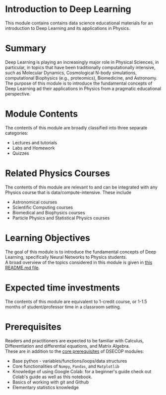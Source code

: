 # Introduction to Deep Learning
This module contains contains data science educational materials for an introduction to Deep Learning and its applications in Physics.

# Summary

Deep Learning is playing an increasingly major role in Physical Sciences, in particular, in topics that have
been traditionally computationally intensive, such as Molecular Dynamics, Cosmological N-body
simulations, computational Biophysics (e.g., proteomics), Biomedicine, and Astronomy. 
The purpose of this module is to introduce the fundamental concepts of Deep Learning ad their applications in Physics from a pragmatic educational perspective.

# Module Contents

The contents of this module are broadly classified into three separate categories:

+   Lectures and tutorials
+   Labs and Homework
+   Quizzes

# Related Physics Courses

The contents of this module are relevant to and can be integrated with any Physics course that is data/compute-intensive. These include

+   Astronomical courses
+   Scientific Computing courses
+   Biomedical and Biophysics courses
+   Particle Physics and Statistical Physics courses

# Learning Objectives

The goal of this module is to introduce the fundamental concepts of Deep Learning, specifically Neural Networks to Physics students.  
A broad overview of the topics considered in this module is given in [this README.md file](./lectures/README.md).

# Expected time investments

The contents of this module are equivalent to 1-credit course, or 1-1.5 months of student/professor time in a classroom setting.

# Prerequisites

Readers and practitioners are expected to be familiar with Calculus, Differentiation and differential equations, and Matrix Algebra.  
These are in addition to the [core prerequisites]() of DSECOP modules:

+ Base python - variables/functions/loops/data structures
+ Core functionalities of `Numpy`, `Pandas`, and `Matplotlib`
+ Knowledge of using Google Colab: for a beginner's guide check out Colab's guide as well as this notebook.
+ Basics of working with git and Github
+ Elementary statistics knowledge
